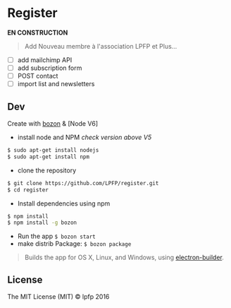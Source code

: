 # Register

**EN CONSTRUCTION**

> Add Nouveau membre à l'association LPFP et Plus...

* [ ] add mailchimp API
* [ ] add subscription form
* [ ] POST contact
* [ ] import list and newsletters

## Dev
Create with [bozon](https://github.com/railsware/bozon) & [Node V6]

* install node and NPM *check version above V5*

```bash
$ sudo apt-get install nodejs
$ sudo apt-get install npm
```

* clone the repository

```bash
$ git clone https://github.com/LPFP/register.git
$ cd register
```

* Install dependencies using npm

```bash
$ npm install
$ npm install -g bozon
```

* Run the app `$ bozon start`
* make distrib Package: `$ bozon package`

>Builds the app for OS X, Linux, and Windows, using [electron-builder](https://github.com/electron-userland/electron-builder).


## License
The MIT License (MIT) © lpfp 2016
